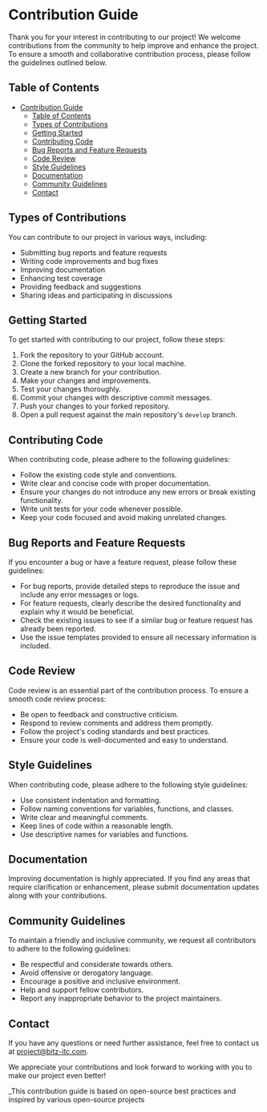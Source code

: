 # Contribution Guide

Thank you for your interest in contributing to our project! We welcome contributions from the community to help improve and enhance the project. To ensure a smooth and collaborative contribution process, please follow the guidelines outlined below.

## Table of Contents

- [Contribution Guide](#contribution-guide)
  - [Table of Contents](#table-of-contents)
  - [Types of Contributions](#types-of-contributions)
  - [Getting Started](#getting-started)
  - [Contributing Code](#contributing-code)
  - [Bug Reports and Feature Requests](#bug-reports-and-feature-requests)
  - [Code Review](#code-review)
  - [Style Guidelines](#style-guidelines)
  - [Documentation](#documentation)
  - [Community Guidelines](#community-guidelines)
  - [Contact](#contact)

## Types of Contributions

You can contribute to our project in various ways, including:

- Submitting bug reports and feature requests
- Writing code improvements and bug fixes
- Improving documentation
- Enhancing test coverage
- Providing feedback and suggestions
- Sharing ideas and participating in discussions

## Getting Started

To get started with contributing to our project, follow these steps:

1. Fork the repository to your GitHub account.
2. Clone the forked repository to your local machine.
3. Create a new branch for your contribution.
4. Make your changes and improvements.
5. Test your changes thoroughly.
6. Commit your changes with descriptive commit messages.
7. Push your changes to your forked repository.
8. Open a pull request against the main repository's `develop` branch.

## Contributing Code

When contributing code, please adhere to the following guidelines:

- Follow the existing code style and conventions.
- Write clear and concise code with proper documentation.
- Ensure your changes do not introduce any new errors or break existing functionality.
- Write unit tests for your code whenever possible.
- Keep your code focused and avoid making unrelated changes.

## Bug Reports and Feature Requests

If you encounter a bug or have a feature request, please follow these guidelines:

- For bug reports, provide detailed steps to reproduce the issue and include any error messages or logs.
- For feature requests, clearly describe the desired functionality and explain why it would be beneficial.
- Check the existing issues to see if a similar bug or feature request has already been reported.
- Use the issue templates provided to ensure all necessary information is included.

## Code Review

Code review is an essential part of the contribution process. To ensure a smooth code review process:

- Be open to feedback and constructive criticism.
- Respond to review comments and address them promptly.
- Follow the project's coding standards and best practices.
- Ensure your code is well-documented and easy to understand.

## Style Guidelines

When contributing code, please adhere to the following style guidelines:

- Use consistent indentation and formatting.
- Follow naming conventions for variables, functions, and classes.
- Write clear and meaningful comments.
- Keep lines of code within a reasonable length.
- Use descriptive names for variables and functions.

## Documentation

Improving documentation is highly appreciated. If you find any areas that require clarification or enhancement, please submit documentation updates along with your contributions.

## Community Guidelines

To maintain a friendly and inclusive community, we request all contributors to adhere to the following guidelines:

- Be respectful and considerate towards others.
- Avoid offensive or derogatory language.
- Encourage a positive and inclusive environment.
- Help and support fellow contributors.
- Report any inappropriate behavior to the project maintainers.

## Contact

If you have any questions or need further assistance, feel free to contact us at project@bitz-itc.com.

We appreciate your contributions and look forward to working with you to make our project even better!

_This contribution guide is based on open-source best practices and inspired by various open-source projects
